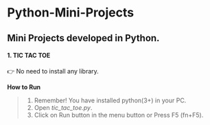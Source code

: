 # Python-Mini-Projects
## Mini Projects developed in Python.

#### **1. TIC TAC TOE**

:point_right: No need to install any library.

  **How to Run**
  >1. Remember! You have installed python(3+) in your PC.
  >2. Open *tic_tac_toe.py*.
  >3. Click on Run button in the menu button or Press F5 (fn+F5).
  
